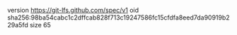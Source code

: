 version https://git-lfs.github.com/spec/v1
oid sha256:98ba54cabc1c2dffcab828f713c19247586fc15cfdfa8eed7da90919b229a5fd
size 65
